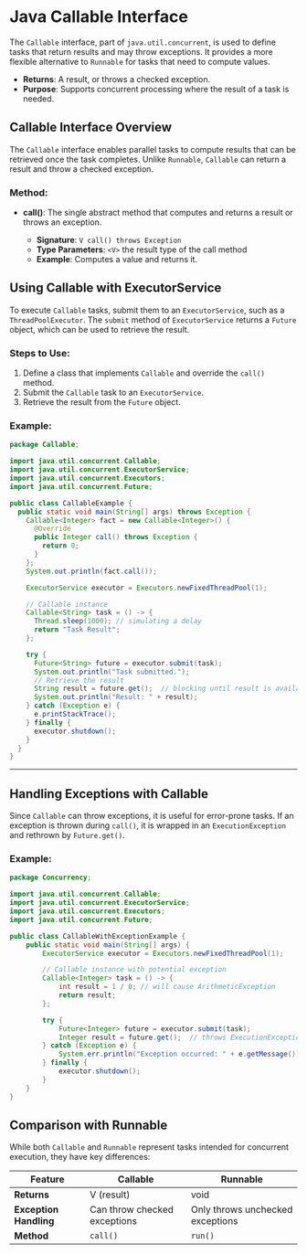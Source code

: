 
# Java Callable Interface

The `Callable` interface, part of `java.util.concurrent`, is used to define tasks that return results and may throw exceptions. It provides a more flexible alternative to `Runnable` for tasks that need to compute values.

- **Returns**: A result, or throws a checked exception.
- **Purpose**: Supports concurrent processing where the result of a task is needed.

## Callable Interface Overview

The `Callable` interface enables parallel tasks to compute results that can be retrieved once the task completes. Unlike `Runnable`, `Callable` can return a result and throw a checked exception.

### Method:
- **call()**: The single abstract method that computes and returns a result or throws an exception.

    - **Signature**: `V call() throws Exception`
    - **Type Parameters**: `<V>` the result type of the call method
    - **Example**: Computes a value and returns it.


## Using Callable with ExecutorService

To execute `Callable` tasks, submit them to an `ExecutorService`, such as a `ThreadPoolExecutor`. The `submit` method of `ExecutorService` returns a `Future` object, which can be used to retrieve the result.

### Steps to Use:
1. Define a class that implements `Callable` and override the `call()` method.
2. Submit the `Callable` task to an `ExecutorService`.
3. Retrieve the result from the `Future` object.

### Example:
```java
package Callable;

import java.util.concurrent.Callable;
import java.util.concurrent.ExecutorService;
import java.util.concurrent.Executors;
import java.util.concurrent.Future;

public class CallableExample {
  public static void main(String[] args) throws Exception {
    Callable<Integer> fact = new Callable<Integer>() {
      @Override
      public Integer call() throws Exception {
        return 0;
      }
    };
    System.out.println(fact.call());

    ExecutorService executor = Executors.newFixedThreadPool(1);

    // Callable instance
    Callable<String> task = () -> {
      Thread.sleep(1000); // simulating a delay
      return "Task Result";
    };

    try {
      Future<String> future = executor.submit(task);
      System.out.println("Task submitted.");
      // Retrieve the result
      String result = future.get();  // blocking until result is available
      System.out.println("Result: " + result);
    } catch (Exception e) {
      e.printStackTrace();
    } finally {
      executor.shutdown();
    }
  }
}
```

---

## Handling Exceptions with Callable

Since `Callable` can throw exceptions, it is useful for error-prone tasks. If an exception is thrown during `call()`, it is wrapped in an `ExecutionException` and rethrown by `Future.get()`.

### Example:
```java
package Concurrency;

import java.util.concurrent.Callable;
import java.util.concurrent.ExecutorService;
import java.util.concurrent.Executors;
import java.util.concurrent.Future;

public class CallableWithExceptionExample {
    public static void main(String[] args) {
        ExecutorService executor = Executors.newFixedThreadPool(1);

        // Callable instance with potential exception
        Callable<Integer> task = () -> {
            int result = 1 / 0; // will cause ArithmeticException
            return result;
        };

        try {
            Future<Integer> future = executor.submit(task);
            Integer result = future.get();  // throws ExecutionException
        } catch (Exception e) {
            System.err.println("Exception occurred: " + e.getMessage());
        } finally {
            executor.shutdown();
        }
    }
}
```

## Comparison with Runnable

While both `Callable` and `Runnable` represent tasks intended for concurrent execution, they have key differences:

| Feature            | Callable<V>        | Runnable            |
|--------------------|--------------------|---------------------|
| **Returns**        | V (result)         | void                |
| **Exception Handling** | Can throw checked exceptions | Only throws unchecked exceptions |
| **Method**         | `call()`           | `run()`             |
